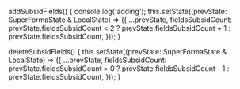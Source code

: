 addSubsidFields() {
  console.log('adding');
  this.setState((prevState: SuperFormaState & LocalState) => ({
    ...prevState,
    fieldsSubsidCount: prevState.fieldsSubsidCount < 2 ? prevState.fieldsSubsidCount + 1 : prevState.fieldsSubsidCount,
  }));
}

deleteSubsidFields() {
  this.setState((prevState: SuperFormaState & LocalState) => ({
    ...prevState,
    fieldsSubsidCount: prevState.fieldsSubsidCount > 0 ? prevState.fieldsSubsidCount - 1 : prevState.fieldsSubsidCount,
  }));
}

